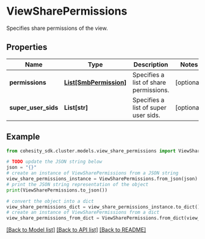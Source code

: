# ViewSharePermissions

Specifies share permissions of the view.

## Properties

Name | Type | Description | Notes
------------ | ------------- | ------------- | -------------
**permissions** | [**List[SmbPermission]**](SmbPermission.md) | Specifies a list of share permissions. | [optional] 
**super_user_sids** | **List[str]** | Specifies a list of super user sids. | [optional] 

## Example

```python
from cohesity_sdk.cluster.models.view_share_permissions import ViewSharePermissions

# TODO update the JSON string below
json = "{}"
# create an instance of ViewSharePermissions from a JSON string
view_share_permissions_instance = ViewSharePermissions.from_json(json)
# print the JSON string representation of the object
print(ViewSharePermissions.to_json())

# convert the object into a dict
view_share_permissions_dict = view_share_permissions_instance.to_dict()
# create an instance of ViewSharePermissions from a dict
view_share_permissions_from_dict = ViewSharePermissions.from_dict(view_share_permissions_dict)
```
[[Back to Model list]](../README.md#documentation-for-models) [[Back to API list]](../README.md#documentation-for-api-endpoints) [[Back to README]](../README.md)


